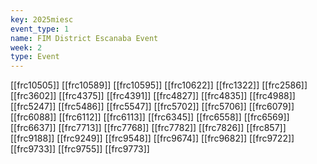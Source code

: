 ```yaml
---
key: 2025miesc
event_type: 1
name: FIM District Escanaba Event
week: 2
type: Event
---
```

[[frc10505]]
[[frc10589]]
[[frc10595]]
[[frc10622]]
[[frc1322]]
[[frc2586]]
[[frc3602]]
[[frc4375]]
[[frc4391]]
[[frc4827]]
[[frc4835]]
[[frc4988]]
[[frc5247]]
[[frc5486]]
[[frc5547]]
[[frc5702]]
[[frc5706]]
[[frc6079]]
[[frc6088]]
[[frc6112]]
[[frc6113]]
[[frc6345]]
[[frc6558]]
[[frc6569]]
[[frc6637]]
[[frc7713]]
[[frc7768]]
[[frc7782]]
[[frc7826]]
[[frc857]]
[[frc9188]]
[[frc9249]]
[[frc9548]]
[[frc9674]]
[[frc9682]]
[[frc9722]]
[[frc9733]]
[[frc9755]]
[[frc9773]]
